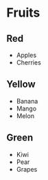 # Fruits

## Red
- Apples
- Cherries

## Yellow
- Banana
- Mango
- Melon

## Green
- Kiwi
- Pear
- Grapes